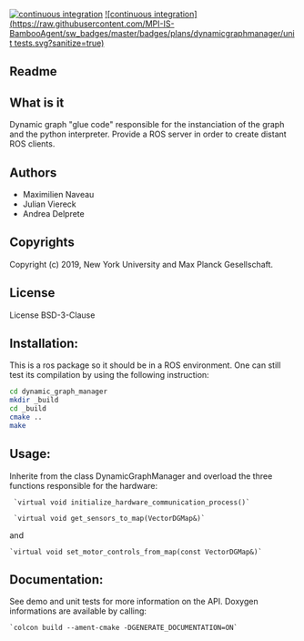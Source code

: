 [![continuous integration](https://raw.githubusercontent.com/MPI-IS-BambooAgent/sw_badges/master/badges/plans/dynamicgraphmanager/build.svg?sanitize=true)](url) [![continuous integration](https://raw.githubusercontent.com/MPI-IS-BambooAgent/sw_badges/master/badges/plans/dynamicgraphmanager/unit tests.svg?sanitize=true)](url)

Readme
------

## What is it

Dynamic graph "glue code" responsible for the instanciation of the graph and the
python interpreter. Provide a ROS server in order to create distant ROS clients.

## Authors

- Maximilien Naveau
- Julian Viereck
- Andrea Delprete

## Copyrights

Copyright (c) 2019, New York University and Max Planck Gesellschaft.

## License

License BSD-3-Clause

## Installation:

This is a ros package so it should be in a ROS environment.
One can still test its compilation by using the following instruction:

```bash
cd dynamic_graph_manager
mkdir _build
cd _build
cmake ..
make
```

## Usage:

Inherite from the class DynamicGraphManager and overload the three functions
responsible for the hardware:

	 `virtual void initialize_hardware_communication_process()`

	 `virtual void get_sensors_to_map(VectorDGMap&)`

and

	`virtual void set_motor_controls_from_map(const VectorDGMap&)`

## Documentation:

See demo and unit tests for more information on the API.
Doxygen informations are available by calling:

	`colcon build --ament-cmake -DGENERATE_DOCUMENTATION=ON`
